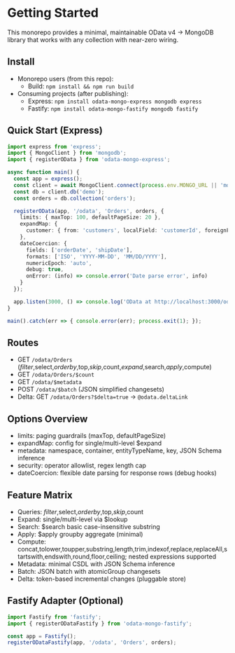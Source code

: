 # Getting Started

This monorepo provides a minimal, maintainable OData v4 -> MongoDB library that works with any collection with near-zero wiring.

## Install

- Monorepo users (from this repo):
  - Build: `npm install && npm run build`
- Consuming projects (after publishing):
  - Express: `npm install odata-mongo-express mongodb express`
  - Fastify: `npm install odata-mongo-fastify mongodb fastify`

## Quick Start (Express)
```ts
import express from 'express';
import { MongoClient } from 'mongodb';
import { registerOData } from 'odata-mongo-express';

async function main() {
  const app = express();
  const client = await MongoClient.connect(process.env.MONGO_URL || 'mongodb://localhost:27017');
  const db = client.db('demo');
  const orders = db.collection('orders');

  registerOData(app, '/odata', 'Orders', orders, {
    limits: { maxTop: 100, defaultPageSize: 20 },
    expandMap: {
      customer: { from: 'customers', localField: 'customerId', foreignField: '_id', as: 'customer', single: true }
    },
    dateCoercion: {
      fields: ['orderDate', 'shipDate'],
      formats: ['ISO', 'YYYY-MM-DD', 'MM/DD/YYYY'],
      numericEpoch: 'auto',
      debug: true,
      onError: (info) => console.error('Date parse error', info)
    }
  });

  app.listen(3000, () => console.log('OData at http://localhost:3000/odata/Orders'));
}

main().catch(err => { console.error(err); process.exit(1); });
```

## Routes
- GET `/odata/Orders` ($filter,$select,$orderby,$top,$skip,$count,$expand,$search,$apply,$compute)
- GET `/odata/Orders/$count`
- GET `/odata/$metadata`
- POST `/odata/$batch` (JSON simplified changesets)
- Delta: GET `/odata/Orders?$delta=true` → `@odata.deltaLink`

## Options Overview
- limits: paging guardrails (maxTop, defaultPageSize)
- expandMap: config for single/multi-level $expand
- metadata: namespace, container, entityTypeName, key, JSON Schema inference
- security: operator allowlist, regex length cap
- dateCoercion: flexible date parsing for response rows (debug hooks)

## Feature Matrix
- Queries: $filter,$select,$orderby,$top,$skip,$count
- Expand: single/multi-level via $lookup
- Search: $search basic case-insensitive substring
- Apply: $apply groupby aggregate (minimal)
- Compute: concat,tolower,toupper,substring,length,trim,indexof,replace,replaceAll,startswith,endswith,round,floor,ceiling; nested expressions supported
- Metadata: minimal CSDL with JSON Schema inference
- Batch: JSON batch with atomicGroup changesets
- Delta: token-based incremental changes (pluggable store)

## Fastify Adapter (Optional)
```ts
import Fastify from 'fastify';
import { registerODataFastify } from 'odata-mongo-fastify';

const app = Fastify();
registerODataFastify(app, '/odata', 'Orders', orders);
```
